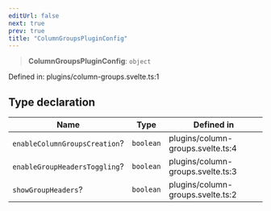 ```yaml
---
editUrl: false
next: true
prev: true
title: "ColumnGroupsPluginConfig"
---
```


> **ColumnGroupsPluginConfig**: `object`

Defined in: plugins/column-groups.svelte.ts:1

## Type declaration

| Name | Type | Defined in |
| ------ | ------ | ------ |
| <a id="enablecolumngroupscreation"></a> `enableColumnGroupsCreation`? | `boolean` | plugins/column-groups.svelte.ts:4 |
| <a id="enablegroupheaderstoggling"></a> `enableGroupHeadersToggling`? | `boolean` | plugins/column-groups.svelte.ts:3 |
| <a id="showgroupheaders"></a> `showGroupHeaders`? | `boolean` | plugins/column-groups.svelte.ts:2 |
